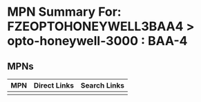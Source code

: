 



# MPN Summary For: FZEOPTOHONEYWELL3BAA4 > opto-honeywell-3000 : BAA-4

## MPNs
  

|MPN|Direct Links|Search Links|
| :--- | :--- | :--- |
||||
